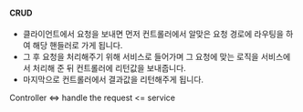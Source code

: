 #### CRUD

- 클라이언트에서 요청을 보내면 먼저 컨트롤러에서 알맞은 요청 경로에 라우팅을 하여 해당 핸들러로 가게 됩니다.
- 그 후 요청을 처리해주기 위해 서비스로 들어가며 그 요청에 맞는 로직을 서비스에서 처리해 준 뒤 컨트롤러에 리턴값을 보내줍니다.
- 마지막으로 컨트롤러에서 결과값을 리턴해주게 됩니다.

Controller <=> handle the request <= service

